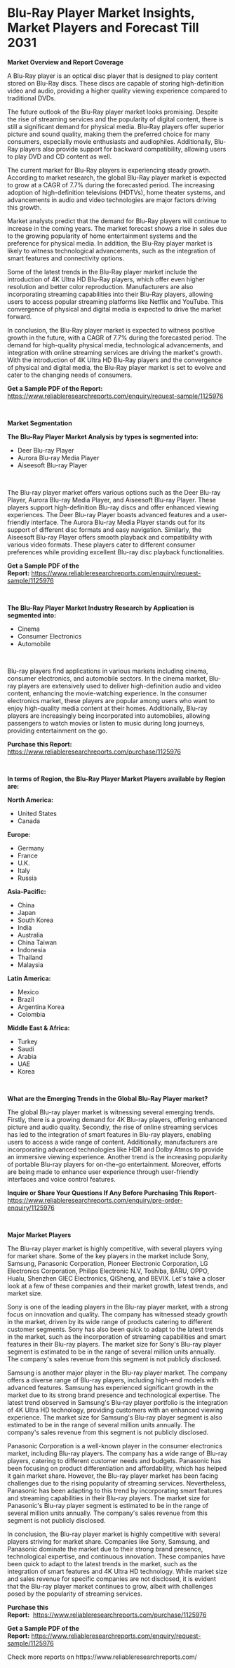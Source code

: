 <p><h1>Blu-Ray Player Market Insights, Market Players and Forecast Till 2031</h1></p><p><strong>Market Overview and Report Coverage</strong></p>
<p><p>A Blu-Ray player is an optical disc player that is designed to play content stored on Blu-Ray discs. These discs are capable of storing high-definition video and audio, providing a higher quality viewing experience compared to traditional DVDs.</p><p>The future outlook of the Blu-Ray player market looks promising. Despite the rise of streaming services and the popularity of digital content, there is still a significant demand for physical media. Blu-Ray players offer superior picture and sound quality, making them the preferred choice for many consumers, especially movie enthusiasts and audiophiles. Additionally, Blu-Ray players also provide support for backward compatibility, allowing users to play DVD and CD content as well.</p><p>The current market for Blu-Ray players is experiencing steady growth. According to market research, the global Blu-Ray player market is expected to grow at a CAGR of 7.7% during the forecasted period. The increasing adoption of high-definition televisions (HDTVs), home theater systems, and advancements in audio and video technologies are major factors driving this growth.</p><p>Market analysts predict that the demand for Blu-Ray players will continue to increase in the coming years. The market forecast shows a rise in sales due to the growing popularity of home entertainment systems and the preference for physical media. In addition, the Blu-Ray player market is likely to witness technological advancements, such as the integration of smart features and connectivity options.</p><p>Some of the latest trends in the Blu-Ray player market include the introduction of 4K Ultra HD Blu-Ray players, which offer even higher resolution and better color reproduction. Manufacturers are also incorporating streaming capabilities into their Blu-Ray players, allowing users to access popular streaming platforms like Netflix and YouTube. This convergence of physical and digital media is expected to drive the market forward.</p><p>In conclusion, the Blu-Ray player market is expected to witness positive growth in the future, with a CAGR of 7.7% during the forecasted period. The demand for high-quality physical media, technological advancements, and integration with online streaming services are driving the market's growth. With the introduction of 4K Ultra HD Blu-Ray players and the convergence of physical and digital media, the Blu-Ray player market is set to evolve and cater to the changing needs of consumers.</p></p>
<p><strong>Get a Sample PDF of the Report:</strong> <a href="https://www.reliableresearchreports.com/enquiry/request-sample/1125976">https://www.reliableresearchreports.com/enquiry/request-sample/1125976</a></p>
<p>&nbsp;</p>
<p><strong>Market Segmentation</strong></p>
<p><strong>The Blu-Ray Player Market Analysis by types is segmented into:</strong></p>
<p><ul><li>Deer Blu-ray Player</li><li>Aurora Blu-ray Media Player</li><li>Aiseesoft Blu-ray Player</li></ul></p>
<p>&nbsp;</p>
<p><p>The Blu-ray player market offers various options such as the Deer Blu-ray Player, Aurora Blu-ray Media Player, and Aiseesoft Blu-ray Player. These players support high-definition Blu-ray discs and offer enhanced viewing experiences. The Deer Blu-ray Player boasts advanced features and a user-friendly interface. The Aurora Blu-ray Media Player stands out for its support of different disc formats and easy navigation. Similarly, the Aiseesoft Blu-ray Player offers smooth playback and compatibility with various video formats. These players cater to different consumer preferences while providing excellent Blu-ray disc playback functionalities.</p></p>
<p><strong>Get a Sample PDF of the Report:</strong>&nbsp;<a href="https://www.reliableresearchreports.com/enquiry/request-sample/1125976">https://www.reliableresearchreports.com/enquiry/request-sample/1125976</a></p>
<p>&nbsp;</p>
<p><strong>The Blu-Ray Player Market Industry Research by Application is segmented into:</strong></p>
<p><ul><li>Cinema</li><li>Consumer Electronics</li><li>Automobile</li></ul></p>
<p>&nbsp;</p>
<p><p>Blu-ray players find applications in various markets including cinema, consumer electronics, and automobile sectors. In the cinema market, Blu-ray players are extensively used to deliver high-definition audio and video content, enhancing the movie-watching experience. In the consumer electronics market, these players are popular among users who want to enjoy high-quality media content at their homes. Additionally, Blu-ray players are increasingly being incorporated into automobiles, allowing passengers to watch movies or listen to music during long journeys, providing entertainment on the go.</p></p>
<p><strong>Purchase this Report:</strong>&nbsp; <a href="https://www.reliableresearchreports.com/purchase/1125976">https://www.reliableresearchreports.com/purchase/1125976</a></p>
<p>&nbsp;</p>
<p><strong>In terms of Region, the Blu-Ray Player Market Players available by Region are:</strong></p>
<p>
    <p> <strong> North America: </strong>
        <ul>
            <li>United States</li>
            <li>Canada</li>
        </ul>
        </p> 
    <p> <strong> Europe: </strong>
        <ul>
            <li>Germany</li>
            <li>France</li>
            <li>U.K.</li>
            <li>Italy</li>
            <li>Russia</li>
        </ul>
        </p> 
    <p> <strong> Asia-Pacific: </strong>
        <ul>
            <li>China</li>
            <li>Japan</li>
            <li>South Korea</li>
            <li>India</li>
            <li>Australia</li>
            <li>China Taiwan</li>
            <li>Indonesia</li>
            <li>Thailand</li>
            <li>Malaysia</li>
        </ul>
        </p> 
    <p> <strong> Latin America: </strong>
        <ul>
            <li>Mexico</li>
            <li>Brazil</li>
            <li>Argentina Korea</li>
            <li>Colombia</li>
        </ul>
        </p> 
    <p> <strong> Middle East & Africa: </strong>
        <ul>
            <li>Turkey</li>
            <li>Saudi</li>
            <li>Arabia</li>
            <li>UAE</li>
            <li>Korea</li>
        </ul>
    </p>
    </p>
<p>&nbsp;</p>
<p><strong>What are the Emerging Trends in the Global Blu-Ray Player market?</strong></p>
<p><p>The global Blu-ray player market is witnessing several emerging trends. Firstly, there is a growing demand for 4K Blu-ray players, offering enhanced picture and audio quality. Secondly, the rise of online streaming services has led to the integration of smart features in Blu-ray players, enabling users to access a wide range of content. Additionally, manufacturers are incorporating advanced technologies like HDR and Dolby Atmos to provide an immersive viewing experience. Another trend is the increasing popularity of portable Blu-ray players for on-the-go entertainment. Moreover, efforts are being made to enhance user experience through user-friendly interfaces and voice control features.</p></p>
<p><strong>Inquire or Share Your Questions If Any Before Purchasing This Report</strong>- <a href="https://www.reliableresearchreports.com/enquiry/pre-order-enquiry/1125976">https://www.reliableresearchreports.com/enquiry/pre-order-enquiry/1125976</a></p>
<p>&nbsp;</p>
<p><strong>Major Market Players</strong></p>
<p><p>The Blu-ray player market is highly competitive, with several players vying for market share. Some of the key players in the market include Sony, Samsung, Panasonic Corporation, Pioneer Electronic Corporation, LG Electronics Corporation, Philips Electronic N.V, Toshiba, BARU, OPPO, Hualu, Shenzhen GIEC Electronics, QiSheng, and BEVIX. Let's take a closer look at a few of these companies and their market growth, latest trends, and market size.</p><p>Sony is one of the leading players in the Blu-ray player market, with a strong focus on innovation and quality. The company has witnessed steady growth in the market, driven by its wide range of products catering to different customer segments. Sony has also been quick to adapt to the latest trends in the market, such as the incorporation of streaming capabilities and smart features in their Blu-ray players. The market size for Sony's Blu-ray player segment is estimated to be in the range of several million units annually. The company's sales revenue from this segment is not publicly disclosed.</p><p>Samsung is another major player in the Blu-ray player market. The company offers a diverse range of Blu-ray players, including high-end models with advanced features. Samsung has experienced significant growth in the market due to its strong brand presence and technological expertise. The latest trend observed in Samsung's Blu-ray player portfolio is the integration of 4K Ultra HD technology, providing customers with an enhanced viewing experience. The market size for Samsung's Blu-ray player segment is also estimated to be in the range of several million units annually. The company's sales revenue from this segment is not publicly disclosed.</p><p>Panasonic Corporation is a well-known player in the consumer electronics market, including Blu-ray players. The company has a wide range of Blu-ray players, catering to different customer needs and budgets. Panasonic has been focusing on product differentiation and affordability, which has helped it gain market share. However, the Blu-ray player market has been facing challenges due to the rising popularity of streaming services. Nevertheless, Panasonic has been adapting to this trend by incorporating smart features and streaming capabilities in their Blu-ray players. The market size for Panasonic's Blu-ray player segment is estimated to be in the range of several million units annually. The company's sales revenue from this segment is not publicly disclosed.</p><p>In conclusion, the Blu-ray player market is highly competitive with several players striving for market share. Companies like Sony, Samsung, and Panasonic dominate the market due to their strong brand presence, technological expertise, and continuous innovation. These companies have been quick to adapt to the latest trends in the market, such as the integration of smart features and 4K Ultra HD technology. While market size and sales revenue for specific companies are not disclosed, it is evident that the Blu-ray player market continues to grow, albeit with challenges posed by the popularity of streaming services.</p></p>
<p><strong>Purchase this Report:</strong>&nbsp;&nbsp;<a href="https://www.reliableresearchreports.com/purchase/1125976">https://www.reliableresearchreports.com/purchase/1125976</a></p>
<p></p>
<p><strong>Get a Sample PDF of the Report:</strong>&nbsp;<a href="https://www.reliableresearchreports.com/enquiry/request-sample/1125976">https://www.reliableresearchreports.com/enquiry/request-sample/1125976</a></p>
<p>Check more reports on https://www.reliableresearchreports.com/</p>